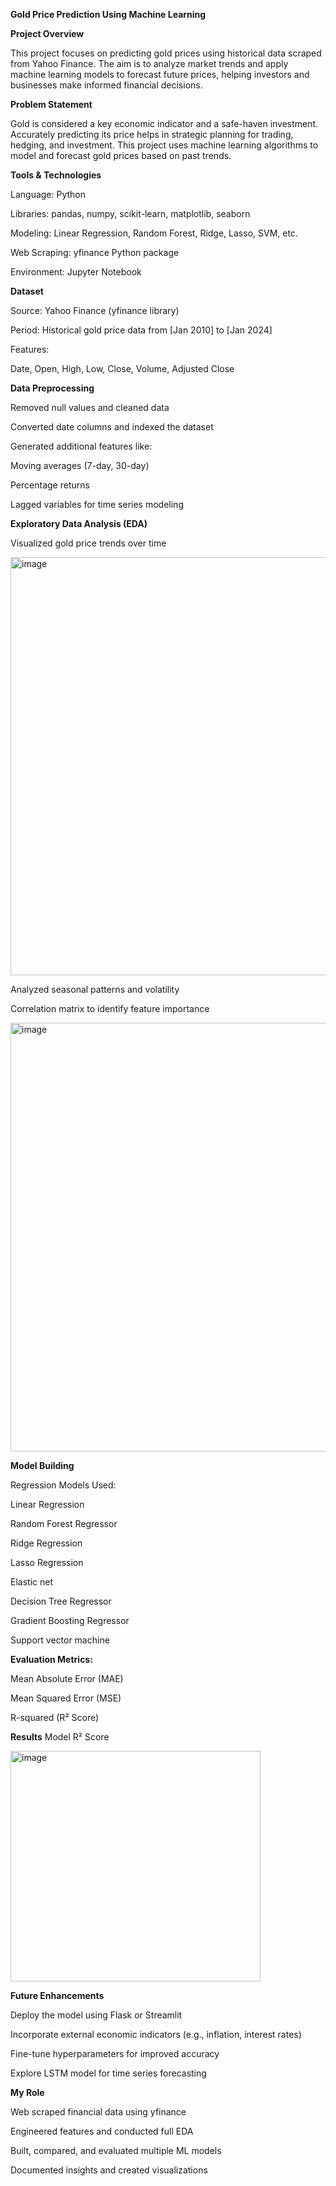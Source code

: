  **Gold Price Prediction Using Machine Learning**

 **Project Overview**

This project focuses on predicting gold prices using historical data scraped from Yahoo Finance. The aim is to analyze market trends and apply machine learning models to forecast future prices, helping investors and businesses make informed financial decisions.



**Problem Statement**

Gold is considered a key economic indicator and a safe-haven investment. Accurately predicting its price helps in strategic planning for trading, hedging, and investment. This project uses machine learning algorithms to model and forecast gold prices based on past trends.



**Tools & Technologies**

Language: Python

Libraries: pandas, numpy, scikit-learn, matplotlib, seaborn

Modeling: Linear Regression, Random Forest, Ridge, Lasso, SVM, etc.

Web Scraping: yfinance Python package

Environment: Jupyter Notebook



**Dataset**

Source: Yahoo Finance (yfinance library)

Period: Historical gold price data from [Jan 2010] to [Jan 2024]

Features:

Date, Open, High, Low, Close, Volume, Adjusted Close



**Data Preprocessing**

Removed null values and cleaned data

Converted date columns and indexed the dataset

Generated additional features like:

Moving averages (7-day, 30-day)

Percentage returns

Lagged variables for time series modeling



**Exploratory Data Analysis (EDA)**

Visualized gold price trends over time

<img width="1783" height="669" alt="image" src="https://github.com/user-attachments/assets/06399b8c-e2ab-4c00-bc77-2644144c8773" />

Analyzed seasonal patterns and volatility

Correlation matrix to identify feature importance

<img width="812" height="686" alt="image" src="https://github.com/user-attachments/assets/09b1234b-2e9b-4678-ac9b-40826364824a" />



**Model Building**

Regression Models Used:

Linear Regression

Random Forest Regressor

 Ridge Regression
 
 Lasso Regression
 
 Elastic net
 
 Decision Tree Regressor
 
 Gradient Boosting Regressor
 
 Support vector machine 




**Evaluation Metrics:**

Mean Absolute Error (MAE)

Mean Squared Error (MSE)

R-squared (R² Score)




**Results**
Model	R² Score	

<img width="400" height="369" alt="image" src="https://github.com/user-attachments/assets/eba05c16-7f21-4f58-a834-2f1cb30e708d" />




**Future Enhancements**

Deploy the model using Flask or Streamlit

Incorporate external economic indicators (e.g., inflation, interest rates)

Fine-tune hyperparameters for improved accuracy

Explore LSTM model for time series forecasting





**My Role**

Web scraped financial data using yfinance

Engineered features and conducted full EDA

Built, compared, and evaluated multiple ML models

Documented insights and created visualizations
